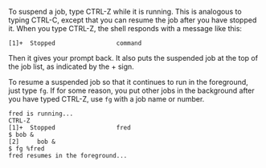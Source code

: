 To suspend a job, type CTRL-Z while it is running. This is analogous to typing CTRL-C, except that you can resume the job after you have stopped it. When you type CTRL-Z, the shell responds with a message like this:
```
[1]+  Stopped                 command
```
Then it gives your prompt back. It also puts the suspended job at the top of the job list, as indicated by the + sign.

To resume a suspended job so that it continues to run in the foreground, just type `fg`. If for some reason, you put other jobs in the background after you have typed CTRL-Z, use `fg` with a job name or number.
```
fred is running...
CTRL-Z
[1]+  Stopped                 fred
$ bob &
[2]     bob &
$ fg %fred
fred resumes in the foreground...
```